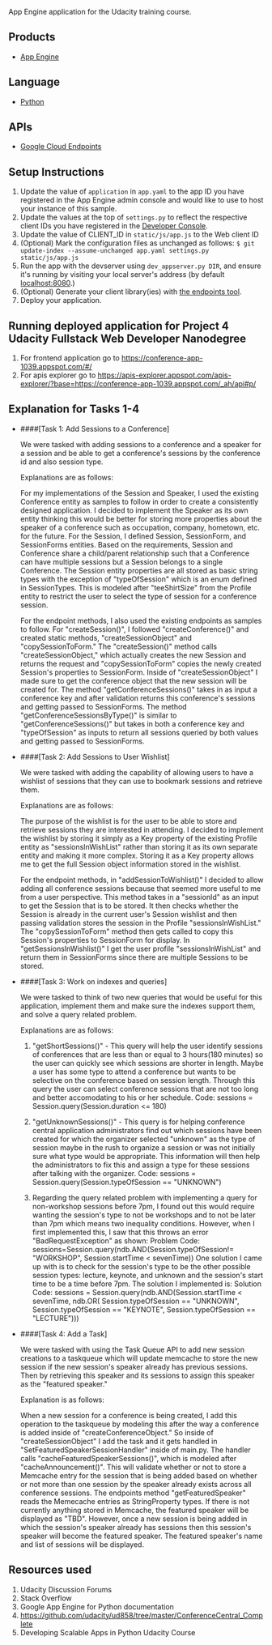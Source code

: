 App Engine application for the Udacity training course.

## Products
- [App Engine][1]

## Language
- [Python][2]

## APIs
- [Google Cloud Endpoints][3]

## Setup Instructions
1. Update the value of `application` in `app.yaml` to the app ID you
   have registered in the App Engine admin console and would like to use to host
   your instance of this sample.
1. Update the values at the top of `settings.py` to
   reflect the respective client IDs you have registered in the
   [Developer Console][4].
1. Update the value of CLIENT_ID in `static/js/app.js` to the Web client ID
1. (Optional) Mark the configuration files as unchanged as follows:
   `$ git update-index --assume-unchanged app.yaml settings.py static/js/app.js`
1. Run the app with the devserver using `dev_appserver.py DIR`, and ensure it's running by visiting your local server's address (by default [localhost:8080][5].)
1. (Optional) Generate your client library(ies) with [the endpoints tool][6].
1. Deploy your application.


[1]: https://developers.google.com/appengine
[2]: http://python.org
[3]: https://developers.google.com/appengine/docs/python/endpoints/
[4]: https://console.developers.google.com/
[5]: https://localhost:8080/
[6]: https://developers.google.com/appengine/docs/python/endpoints/endpoints_tool


## Running deployed application for Project 4 Udacity Fullstack Web Developer Nanodegree

1. For frontend application go to https://conference-app-1039.appspot.com/#/
1. For apis explorer go to https://apis-explorer.appspot.com/apis-explorer/?base=https://conference-app-1039.appspot.com/_ah/api#p/

## Explanation for Tasks 1-4

- ####[Task 1: Add Sessions to a Conference]

  We were tasked with adding sessions to a conference and a speaker for a session and be able to get a conference's sessions by the conference id and also session type.

  Explanations are as follows:

  For my implementations of the Session and Speaker, I used the existing Conference entity as samples to follow in order to create a consistently designed application. I decided to implement the Speaker as its own entity thinking this would be better for storing more properties about the speaker of a conference such as occupation, company, hometown, etc. for the future. For the Session, I defined Session, SessionForm, and SessionForms entities. Based on the requirements, Session and Conference share a child/parent relationship such that a Conference can have multiple sessions but a Session belongs to a single Conference. The Session entity properties are all stored as basic string types with the exception of "typeOfSession" which is an enum defined in SessionTypes. This is modeled after "teeShirtSize" from the Profile entity to restrict the user to select the type of session for a conference session.

  For the endpoint methods, I also used the existing endpoints as samples to follow. For "createSession()", I followed "createConference()" and created static methods,  "createSessionObject" and "copySessionToForm." The "createSession()" method calls "createSessionObject," which actually creates the new Session and returns the request and "copySessionToForm" copies the newly created Session's properties to SessionForm. Inside of "createSessionObject" I made sure to get the conference object that the new session will be created for. The method "getConferenceSessions()" takes in as input a conference key and after validation returns this conference's sessions and getting passed to SessionForms. The method "getConferenceSessionsByType()" is similar to "getConferenceSessions()" but takes in both a conference key and "typeOfSession" as inputs to return all sessions queried by both values and getting passed to SessionForms.

- ####[Task 2: Add Sessions to User Wishlist]

  We were tasked with adding the capability of allowing users to have a wishlist of sessions that they can use to bookmark sessions and retrieve them.

  Explanations are as follows:

  The purpose of the wishlist is for the user to be able to store and retrieve sessions they are interested in attending. I decided to implement the wishlist by storing it simply as a Key property of the existing Profile entity as "sessionsInWishList" rather than storing it as its own separate entity and making it more complex. Storing it as a Key property allows me to get the full Session object information stored in the wishlist.

  For the endpoint methods, in "addSessionToWishlist()" I decided to allow adding all conference sessions because that seemed more useful to me from a user perspective. This method takes in a "sessionId" as an input to get the Session that is to be stored. It then checks whether the Session is already in the current user's Session wishlist and then passing validation stores the session in the Profile "sessionsInWishList." The "copySessionToForm" method then gets called to copy this Session's properties to SessionForm for display. In "getSessionsInWishlist()" I get the user profile "sessionsInWishList" and return them in SessionForms since there are multiple Sessions to be stored.

- ####[Task 3: Work on indexes and queries]

  We were tasked to think of two new queries that would be useful for this application, implement them and make sure the indexes support them, and solve a query related problem.  

  Explanations are as follows:

  1. "getShortSessions()" - This query will help the user identify sessions of conferences that are less than or equal to 3 hours(180 minutes) so the user can quickly see which sessions are shorter in length. Maybe a user has some type to attend a conference but wants to be selective on the conference based on session length. Through this query the user can select conference sessions that are not too long and better accomodating to his or her schedule.
  Code: sessions = Session.query(Session.duration <= 180)

  1. "getUnknownSessions()" - This query is for helping conference central application administrators find out which sessions have been created for which the organizer selected "unknown" as the type of session maybe in the rush to organize a session or was not initially sure what type would be appropriate. This information will then help the administrators to fix this and assign a type for these sessions after talking with the organizer.
  Code: sessions = Session.query(Session.typeOfSession == "UNKNOWN")

  1. Regarding the query related problem with implementing a query for non-workshop sessions before 7pm, I found out this would require wanting the session's type to not be workshops and to not be later than 7pm which means two inequality conditions. However, when I first implemented this, I saw that this throws an error "BadRequestException" as shown:
  Problem Code: sessions=Session.query(ndb.AND(Session.typeOfSession!= "WORKSHOP", Session.startTime < sevenTime))
  One solution I came up with is to check for the session's type to be the other possible session types: lecture, keynote, and unknown and the session's start time to be a time before 7pm. The solution I implemented is:
  Solution Code: sessions = Session.query(ndb.AND(Session.startTime < sevenTime,
        ndb.OR(
            Session.typeOfSession == "UNKNOWN",
            Session.typeOfSession == "KEYNOTE",
            Session.typeOfSession == "LECTURE")))

- ####[Task 4: Add a Task]

  We were tasked with using the Task Queue API to add new session creations to a taskqueue which will update memcache to store the new session if the new session's speaker already has previous sessions. Then by retrieving this speaker and its sessions to assign this speaker as the "featured speaker."

  Explanation is as follows:

  When a new session for a conference is being created, I add this operation to the taskqueue by modeling this after the way a conference is added inside of "createConferenceObject." So inside of "createSessionObject" I add the task and it gets handled in "SetFeaturedSpeakerSessionHandler" inside of main.py. The handler calls "cacheFeaturedSpeakerSessions()", which is modeled after "cacheAnnouncement()". This will validate whether or not to store a Memcache entry for the session that is being added based on whether or not more than one session by the speaker already exists across all conference sessions. The endpoints method "getFeaturedSpeaker" reads the Memecache entries as StringProperty types. If there is not currently anything stored in Memcache, the featured speaker will be displayed as "TBD". However, once a new session is being added in which the session's speaker already has sessions then this session's speaker will become the featured speaker. The featured speaker's name and list of sessions will be displayed.

## Resources used
1. Udacity Discussion Forums
1. Stack Overflow
1. Google App Engine for Python documentation
1. https://github.com/udacity/ud858/tree/master/ConferenceCentral_Complete
1. Developing Scalable Apps in Python Udacity Course
